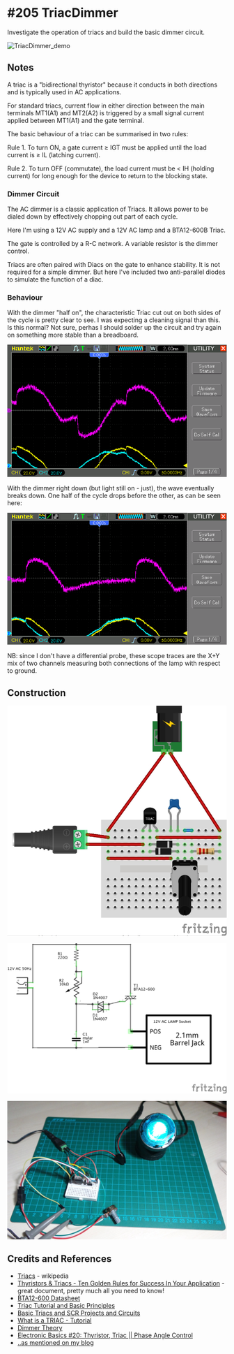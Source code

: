 # #205 TriacDimmer

Investigate the operation of triacs and build the basic dimmer circuit.

![TriacDimmer_demo](./assets/TriacDimmer_demo.jpg?raw=true)


## Notes

A triac is a "bidirectional thyristor" because it conducts in both directions and is typically used in AC applications.

For standard triacs, current flow in either direction between the main terminals MT1(A1) and MT2(A2) is
triggered by a small signal current applied between MT1(A1) and the gate terminal.

The basic behaviour of a triac can be summarised in two rules:

Rule 1. To turn ON, a gate current ≥ IGT must be applied
until the load current is ≥ IL (latching current).

Rule 2. To turn OFF (commutate),
the load current must be < IH (holding current) for long enough for the device to return to the blocking state.

### Dimmer Circuit

The AC dimmer is a classic application of Triacs. It allows power to be dialed down by effectively
chopping out part of each cycle.

Here I'm using a 12V AC supply and a 12V AC lamp and a BTA12-600B Triac.

The gate is controlled by a R-C network. A variable resistor is the dimmer control.

Triacs are often paired with Diacs on the gate to enhance stability. It is not required for a simple dimmer.
But here I've included two anti-parallel diodes to simulate the function of a diac.

### Behaviour

With the dimmer "half on", the characteristic Triac cut out on both sides of the cycle is pretty clear to see.
I was expecting a cleaning signal than this. Is this normal? Not sure, perhas I should solder up the circuit
and try again on something more stable than a breadboard.

![scope_half_on](./assets/scope_half_on.gif?raw=true)

With the dimmer right down (but light still on - just), the wave eventually breaks down. One half of the cycle
drops before the other, as can be seen here:

![scope_quarter_on](./assets/scope_quarter_on.gif?raw=true)

NB: since I don't have a differential probe, these scope traces are the X+Y mix of two channels measuring both connections of the lamp with respect to ground.

## Construction

![Breadboard](./assets/TriacDimmer_bb.jpg?raw=true)

![The Schematic](./assets/TriacDimmer_schematic.jpg?raw=true)

![The Build](./assets/TriacDimmer_build.jpg?raw=true)

## Credits and References

* [Triacs](https://en.wikipedia.org/wiki/TRIAC) - wikipedia
* [Thyristors & Triacs - Ten Golden Rules for Success In Your Application](http://www.nxp.com/documents/application_note/AN_GOLDEN_RULES.pdf) - great document, pretty much all you need to know!
* [BTA12-600 Datasheet](https://www.futurlec.com/Diodes/BTA12-600.shtml)
* [Triac Tutorial and Basic Principles](http://www.electronics-tutorials.ws/power/triac.html)
* [Basic Triacs and SCR Projects and Circuits](http://www.bristolwatch.com/ele/triacs.htm)
* [What is a TRIAC - Tutorial](http://www.radio-electronics.com/info/data/semicond/triac/what-is-a-triac-basics-tutorial.php)
* [Dimmer Theory](http://pcbheaven.com/wikipages/Dimmer_Theory/)
* [Electronic Basics #20: Thyristor, Triac || Phase Angle Control](https://www.youtube.com/watch?v=4N1uLth1o9o)
* [..as mentioned on my blog](https://blog.tardate.com/2016/06/littlearduinoprojects205-triac-dimmer.html)
